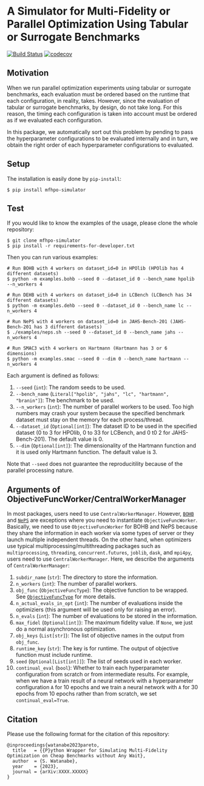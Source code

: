 # A Simulator for Multi-Fidelity or Parallel Optimization Using Tabular or Surrogate Benchmarks

[![Build Status](https://github.com/nabenabe0928/mfhpo-simulator/workflows/Functionality%20test/badge.svg?branch=main)](https://github.com/nabenabe0928/mfhpo-simulator)
[![codecov](https://codecov.io/gh/nabenabe0928/mfhpo-simulator/branch/main/graph/badge.svg?token=ZXWLF1HM2K)](https://codecov.io/gh/nabenabe0928/mfhpo-simulator)

## Motivation

When we run parallel optimization experiments using tabular or surrogate benchmarks, each evaluation must be ordered based on the runtime that each configuration, in reality, takes.
However, since the evaluation of tabular or surrogate benchmarks, by design, do not take long.
For this reason, the timing each configuration is taken into account must be ordered as if we evaluated each configuration.

In this package, we automatically sort out this problem by pending to pass the hyperparameter configurations to be evaluated internally and in turn, we obtain the right order of each hyperparameter configurations to evaluated.

## Setup

The installation is easily done by `pip-install`:

```shell
$ pip install mfhpo-simulator
```

## Test

If you would like to know the examples of the usage, please clone the whole repository:

```shell
$ git clone mfhpo-simulator
$ pip install -r requirements-for-developer.txt
```

Then you can run various examples:

```shell
# Run BOHB with 4 workers on dataset_id=0 in HPOlib (HPOlib has 4 different datasets)
$ python -m examples.bohb --seed 0 --dataset_id 0 --bench_name hpolib --n_workers 4

# Run DEHB with 4 workers on dataset_id=0 in LCBench (LCBench has 34 different datasets)
$ python -m examples.dehb --seed 0 --dataset_id 0 --bench_name lc --n_workers 4

# Run NePS with 4 workers on dataset_id=0 in JAHS-Bench-201 (JAHS-Bench-201 has 3 different datasets)
$ ./examples/neps.sh --seed 0 --dataset_id 0 --bench_name jahs --n_workers 4

# Run SMAC3 with 4 workers on Hartmann (Hartmann has 3 or 6 dimensions)
$ python -m examples.smac --seed 0 --dim 0 --bench_name hartmann --n_workers 4
```

Each argument is defined as follows:
1. `--seed` (`int`): The random seeds to be used.
2. `--bench_name` (`Literal["hpolib", "jahs", "lc", "hartmann", "branin"]`): The benchmark to be used.
3. `--n_workers` (`int`): The number of parallel workers to be used. Too high numbers may crash your system because the specified benchmark dataset must stay on the memory for each process/thread.
4. `--dataset_id` (`Optional[int]`): The dataset ID to be used in the specified dataset (0 to 3 for HPOlib, 0 to 33 for LCBench, and 0 t0 2 for JAHS-Bench-201). The default value is 0.
5. `--dim` (`Optional[int]`): The dimensionality of the Hartmann function and it is used only Hartmann function. The default value is 3.

Note that `--seed` does not guarantee the reproducitility because of the parallel processing nature.

## Arguments of ObjectiveFuncWorker/CentralWorkerManager

In most packages, users need to use `CentralWorkerManager`.
However, [`BOHB`](https://github.com/automl/hpBandSter/) and [`NePS`](https://github.com/automl/neps) are exceptions where you need to instantiate `ObjectiveFuncWorker`.
Basically, we need to use `ObjectiveFuncWorker` for BOHB and NePS because they share the information in each worker via some types of server or they launch multiple independent threads.
On the other hand, when optimizers use typical multiprocessing/multithreading packages such as `multiprocessing`, `threading`, `concurrent.futures`, `joblib`, `dask`, and `mpi4py`, users need to use `CentralWorkerManager`.
Here, we describe the arguments of `CentralWorkerManager`:
1. `subdir_name` (`str`): The directory to store the information.
2. `n_workers` (`int`): The number of parallel workers.
3. `obj_func` (`ObjectiveFuncType`): The objective function to be wrapped. See [`ObjectiveFuncType`](https://github.com/nabenabe0928/mfhpo-simulator/blob/main/benchmark_simulator/_constants.py#L10-L43) for more details.
4. `n_actual_evals_in_opt` (`int`): The number of evaluations inside the optimiziers (this argument will be used only for raising an error).
5. `n_evals` (`int`): The number of evaluations to be stored in the information.
6. `max_fidel` (`Optional[int]`): The maximum fidelity value. If `None`, we just do a normal asynchronous optimization.
7. `obj_keys` (`List[str]`): The list of objective names in the output from `obj_func`.
8. `runtime_key` (`str`): The key is for runtime. The output of objective function must include runtime.
9. `seed` (`Optional[List[int]]`): The list of seeds used in each worker.
10. `continual_eval` (`bool`): Whether to train each hyperparameter configuration from scratch or from intermediate results. For example, when we have a train result of a neural network with a hyperparameter configuration `A` for 10 epochs and we train a neural network with `A` for 30 epochs from 10 epochs rather than from scratch, we set `continual_eval=True`.

## Citation

Please use the following format for the citation of this repository:

```
@inproceedings{watanabe2023pareto,
  title   = {{P}ython Wrapper for Simulating Multi-Fidelity Optimization on Cheap Benchmarks without Any Wait},
  author  = {S. Watanabe},
  year    = {2023},
  journal = {arXiv:XXXX.XXXXX}
}
```
